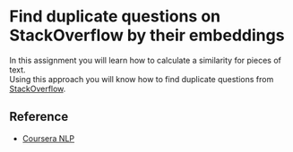 # Find duplicate questions on StackOverflow by their embeddings
In this assignment you will learn how to calculate a similarity for pieces of text.<br>
Using this approach you will know how to find duplicate questions from [StackOverflow](https://stackoverflow.com).

## Reference
* [Coursera NLP](https://www.coursera.org/learn/language-processing/home/welcome)
